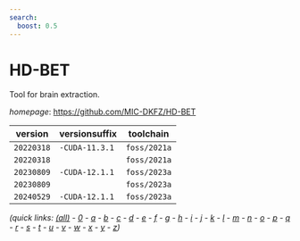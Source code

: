```yaml
---
search:
  boost: 0.5
---
```

# HD-BET

Tool for brain extraction.

*homepage*: <https://github.com/MIC-DKFZ/HD-BET>

version | versionsuffix | toolchain
--------|---------------|----------
``20220318`` | ``-CUDA-11.3.1`` | ``foss/2021a``
``20220318`` |  | ``foss/2021a``
``20230809`` | ``-CUDA-12.1.1`` | ``foss/2023a``
``20230809`` |  | ``foss/2023a``
``20240529`` | ``-CUDA-12.1.1`` | ``foss/2023a``


*(quick links: [(all)](../index.md) - [0](../0/index.md) - [a](../a/index.md) - [b](../b/index.md) - [c](../c/index.md) - [d](../d/index.md) - [e](../e/index.md) - [f](../f/index.md) - [g](../g/index.md) - [h](../h/index.md) - [i](../i/index.md) - [j](../j/index.md) - [k](../k/index.md) - [l](../l/index.md) - [m](../m/index.md) - [n](../n/index.md) - [o](../o/index.md) - [p](../p/index.md) - [q](../q/index.md) - [r](../r/index.md) - [s](../s/index.md) - [t](../t/index.md) - [u](../u/index.md) - [v](../v/index.md) - [w](../w/index.md) - [x](../x/index.md) - [y](../y/index.md) - [z](../z/index.md))*

